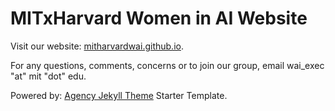 # MITxHarvard Women in AI Website

Visit our website: [mitharvardwai.github.io](https://mitharvardwai.github.io).

For any questions, comments, concerns or to join our group, email wai_exec "at" mit "dot" edu.

Powered by: 
[Agency Jekyll Theme](https://github.com/raviriley/agency-jekyll-theme) Starter Template.
